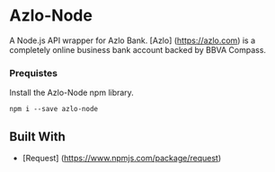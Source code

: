 # Azlo-Node

A Node.js API wrapper for Azlo Bank. [Azlo] (https://azlo.com) is a completely online business bank account backed by BBVA Compass.

### Prequistes
Install the Azlo-Node npm library.
```
npm i --save azlo-node
```

## Built With
* [Request] (https://www.npmjs.com/package/request)

